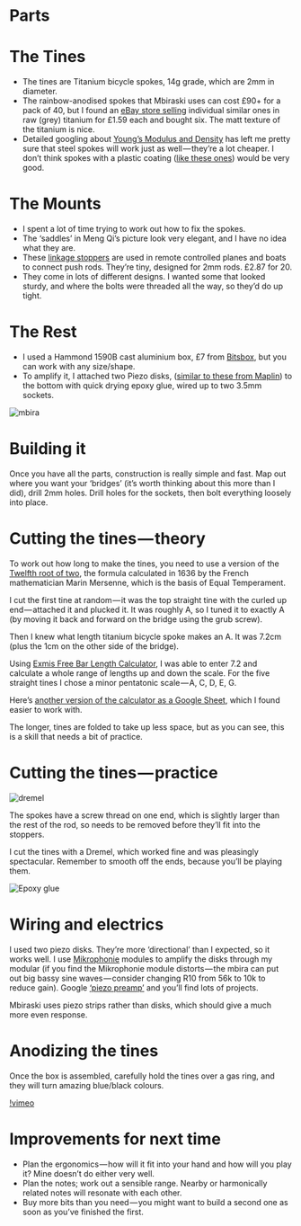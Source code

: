 # Parts
# The Tines
* The tines are Titanium bicycle spokes, 14g grade, which are 2mm in diameter.
* The rainbow-anodised spokes that Mbiraski uses can cost £90+ for a pack of 40, but I found an [eBay store selling](http://www.ebay.co.uk/itm/DT-SWISS-Ti-MMC-252mm-14G-TITANIUM-SPOKE-/121890033038?hash=item1c61364d8e:g:-TUAAOSwezVWuh7q) individual similar ones in raw (grey) titanium for £1.59 each and bought six. The matt texture of the titanium is nice.
* Detailed googling about [Young’s Modulus and Density](http://faculty.smu.edu/ttunks/projects/merrill/Mar_4.html) has left me pretty sure that steel spokes will work just as well — they’re a lot cheaper. I don’t think spokes with a plastic coating ([like these ones](http://www.chainreactioncycles.com/total-bmx-double-butted-spokes-rainbow/rp-prod138348?gs=1&gclid=CjwKEAjwm8-6BRDgnb-Dk96UmRASJADbMycY9XNSTb7DPxZ1BtqxDLbQL2oCNm0h8Xw6WM5Ovz5JDhoC4xfw_wcB&gclsrc=aw.ds)) would be very good.

# The Mounts
* I spent a lot of time trying to work out how to fix the spokes.
* The ‘saddles’ in Meng Qi’s picture look very elegant, and I have no idea what they are.
* These [linkage stoppers](https://www.amazon.co.uk/dp/B019STE9L4/) are used in remote controlled planes and boats to connect push rods. They’re tiny, designed for 2mm rods. £2.87 for 20.
* They come in lots of different designs. I wanted some that looked sturdy, and where the bolts were threaded all the way, so they’d do up tight.

# The Rest
* I used a Hammond 1590B cast aluminium box, £7 from [Bitsbox](http://www.bitsbox.co.uk/), but you can work with any size/shape.
* To amplify it, I attached two Piezo disks, ([similar to these from Maplin](http://www.maplin.co.uk/p/3v-ceramic-piezo-transducer-2718-yu87u)) to the bottom with quick drying epoxy glue, wired up to two 3.5mm sockets.

![mbira](https://cdn-images-1.medium.com/max/1600/1*727xLDPryJtz6qCEVfwcIQ.jpeg "Mbira")

# Building it
Once you have all the parts, construction is really simple and fast. Map out where you want your ‘bridges’ (it’s worth thinking about this more than I did), drill 2mm holes. Drill holes for the sockets, then bolt everything loosely into place.

# Cutting the tines — theory
To work out how long to make the tines, you need to use a version of the [Twelfth root of two](https://en.wikipedia.org/wiki/Twelfth_root_of_two), the formula calculated in 1636 by the French mathematician Marin Mersenne, which is the basis of Equal Temperament.

I cut the first tine at random — it was the top straight tine with the curled up end — attached it and plucked it. It was roughly A, so I tuned it to exactly A (by moving it back and forward on the bridge using the grub screw).

Then I knew what length titanium bicycle spoke makes an A. It was 7.2cm (plus the 1cm on the other side of the bridge).

Using [Exmis Free Bar Length Calculator](http://windworld.com/features/tools-resources/exmis-free-bar-length-calculator/), I was able to enter 7.2 and calculate a whole range of lengths up and down the scale. For the five straight tines I chose a minor pentatonic scale — A, C, D, E, G.

Here’s [another version of the calculator as a Google Sheet](https://docs.google.com/spreadsheets/d/1kNvNHfqSURGooS-ai6XXqUu-obmRdH9696iBcRhrNjU/edit?usp=sharing), which I found easier to work with.

The longer, tines are folded to take up less space, but as you can see, this is a skill that needs a bit of practice.

# Cutting the tines — practice
![dremel](https://cdn-images-1.medium.com/max/1200/1*S-88Ui0Ezb1esFkWvn8nkA.gif "Dremel")

The spokes have a screw thread on one end, which is slightly larger than the rest of the rod, so needs to be removed before they’ll fit into the stoppers.

I cut the tines with a Dremel, which worked fine and was pleasingly spectacular. Remember to smooth off the ends, because you’ll be playing them.

![Epoxy glue](https://cdn-images-1.medium.com/max/1600/1*7_ov1YF7MvcMsYJRrelbdA.jpeg "Epoxy glue to attach the piezo disks.")

# Wiring and electrics
I used two piezo disks. They’re more ‘directional’ than I expected, so it works well. I use [Mikrophonie](http://musicthing.co.uk/modular/?page_id=973) modules to amplify the disks through my modular (if you find the Mikrophonie module distorts — the mbira can put out big bassy sine waves — consider changing R10 from 56k to 10k to reduce gain). Google [‘piezo preamp’](https://www.google.co.uk/search?q=piezo+pre+amp&gws_rd=ssl) and you’ll find lots of projects.

Mbiraski uses piezo strips rather than disks, which should give a much more even response.

# Anodizing the tines
Once the box is assembled, carefully hold the tines over a gas ring, and they will turn amazing blue/black colours.

[!vimeo](169466406)

# Improvements for next time
* Plan the ergonomics — how will it fit into your hand and how will you play it? Mine doesn’t do either very well.
* Plan the notes; work out a sensible range. Nearby or harmonically related notes will resonate with each other.
* Buy more bits than you need — you might want to build a second one as soon as you’ve finished the first.
